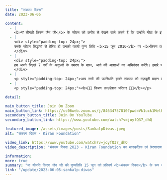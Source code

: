 ```yaml
---
title: "संकल्प दिवस"
date: 2023-06-05

content:
  - |
    <b>माँ श्रीमती किरण जैन जी</b> के जीवन को क़रीब से देखने वाले कहते हैं कि उन्होंने गीता के इस प्रसिद्ध श्लोक को जीवंत देखा है। वो कठिन से कठिन परिस्थितियों में भी अपने कर्म का निष्काम पालन करती रहीं।
  - |
    <div style="padding-top: 24px;">
    उनके जीवन सिद्धांतों से प्रेरित हो उनकी पहली पुण्य तिथि <b>15 जून 2016</b> पर <b>किरण फ़ाउंडेशन</b> की संस्थापना की गयी। हम किरण फाउंडेशन की स्थापना के सफलतापूर्वक <b>7 वर्ष</b> पूर्ण होने एवं <b>8वें वर्ष</b> में प्रवेश के अवसर पर आप को स्नेहपूर्वक आमंत्रित करते 
    </div>
  - |
    <div style="padding-top: 24px;">
    हम अपने पिछले 7 वर्षों के अनुभवों के स्मरण के साथ, आगे की आशाओं का अभिनंदन करेंगे। हमारे परिवार के सदस्य इस अवसर पर सांस्कृतिक, प्रेरणादायक एवं ज्ञानवर्धक कार्यक्रम प्रस्तुत 
    </div>
  - |
    <p style="padding-top: 24px;">आप सभी की उपस्थिति हमारे संकल्प को मज़बूती प्रदान करेगी।</p>
  - |
    <p style="padding-top: 24px;"><b>🙏🏻 किरण फ़ाउंडेशन परिवार 🙏🏻</b></p>

detail:

main_button_title: Join On Zoom
main_button_link: https://us06web.zoom.us/j/84634757810?pwd=Vk1uck1MelhRMXhEZjBuNTI2eXJmQT09
secondary_button_title: Join On YouTube
secondary_button_link: https://www.youtube.com/watch?v=joyfQ37_dhQ

featured_image: /assets/images/posts/SankalpDiwas.jpeg
alt: "संकल्प दिवस - Kiran Foundation"

video_link: https://www.youtube.com/watch?v=joyfQ37_dhQ
video_description: "संकल्प दिवस 2023 - Kiran Foundation का सांस्कृतिक एवं प्रेरणादायक कार्यक्रम"

information:
more: true
summary: "मां श्रीमति किरण जैन जी की पुण्यतिथि 15 जून को प्रतिवर्ष <b>संकल्प दिवस</b> के रूप में मनाया जाता है।"
link: "/update/2023-06-05-sankalp-diwas"
---
```

